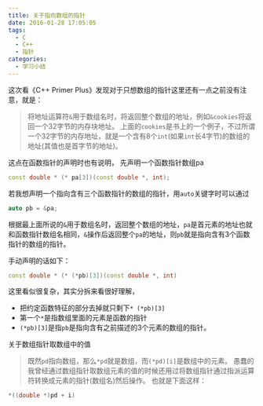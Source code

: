 ```yaml
---
title: 关于指向数组的指针
date: 2016-01-28 17:05:05
tags:
  - C
  - C++
  - 指针
categories:
  - 学习小结
---
```


这次看《C++ Primer Plus》发现对于只想数组的指针这里还有一点之前没有注意，就是：
> 将地址运算符`&`用于数组名时，将返回整个数组的地址，例如`&cookies`将返回一个32字节的内存块地址。
上面的`cookies`是书上的一个例子，不过所谓一个32字节的内存地址，就是一个含有8个`int`(如果`int`长4字节)的数组的地址(其值也是首字节的地址)。

<!-- more -->

这点在函数指针的声明时也有说明，
先声明一个函数指针数组pa
``` Cpp
const double * (* pa[3])(const double *, int);
```
若我想声明一个指向含有三个函数指针的数组的指针，用`auto`关键字时可以通过
``` Cpp
auto pb = &pa;
```
根据最上面所说的`&`用于数组名时，返回整个数组的地址，`pa`是首元素的地址也就和函数指针数组名相同，`&`操作后返回整个`pa`的地址，则`pb`就是指向含有3个函数指针的数组的指针。

手动声明的话如下：
``` Cpp
const double * (* (*pb)[3])(const double *, int)
```
这里看似很复杂，其实分拆来看很好理解，
- 把约定函数特征的部分去掉就只剩下`* (*pb)[3]`
- 第一个`*`是指数组里面的元素是函数的指针
- `(*pb)[3]`是指`pb`是指向含有之前描述的3个元素的数组的指针。

关于数组指针取数组中的值
> 既然`pd`指向数组，那么`*pd`就是数组，而`(*pd)[i]`是数组中的元素。
愚蠢的我曾经通过数组指针取数组元素的值的时候还用过将数组指针通过指派运算符转换成元素的指针(数组名)然后操作。
也就是下面这样：
``` Cpp
*((double *)pd + i)
```
